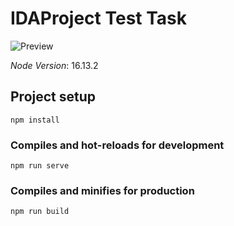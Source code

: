 # IDAProject Test Task

![Preview](https://i.imgur.com/QOVRblP.png)

*Node Version*: 16.13.2

## Project setup
```
npm install
```

### Compiles and hot-reloads for development
```
npm run serve
```

### Compiles and minifies for production
```
npm run build
```
